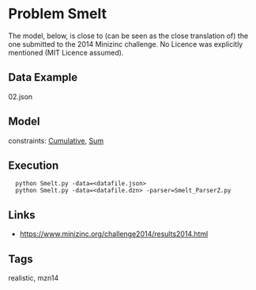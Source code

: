 # Problem Smelt

The model, below, is close to (can be seen as the close translation of) the one submitted to the 2014 Minizinc challenge.
No Licence was explicitly mentioned (MIT Licence assumed).

## Data Example
  02.json

## Model
  constraints: [Cumulative](http://pycsp.org/documentation/constraints/Cumulative), [Sum](http://pycsp.org/documentation/constraints/Sum)

## Execution
```
  python Smelt.py -data=<datafile.json>
  python Smelt.py -data=<datafile.dzn> -parser=Smelt_ParserZ.py
```

## Links
  - https://www.minizinc.org/challenge2014/results2014.html

## Tags
  realistic, mzn14
